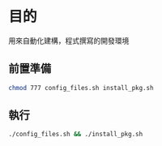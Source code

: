# 目的

用來自動化建構，程式撰寫的開發環境

## 前置準備

```bash
chmod 777 config_files.sh install_pkg.sh
```

## 執行

```bash
./config_files.sh && ./install_pkg.sh
```
